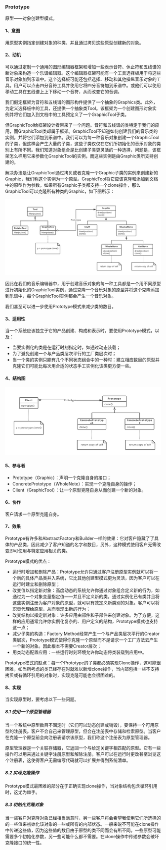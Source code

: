 ### Prototype

原型——对象创建型模式。

#### 1、意图

用原型实例指定创建对象的种类，并且通过拷贝这些原型创建新的对象。

#### 2、动机

可以通过定制一个通用的图形编辑器框架和增加一些表示音符、休止符和五线谱的新对象来构造一个乐谱编辑器。这个编辑器框架可能有一个工具选择板用于将这些音乐对象加到乐谱中。这个选择板可能还包括选择、移动和其他操纵音乐对象的工具。用户可以点击四分音符工具并使用它将四分音符加到乐谱中。或他们可以使用移动工具在五线谱上上下移动一个音符，从而改变它的音调。

我们假定框架为音符和五线谱的图形构件提供了一个抽象的Graphics类。此外，为定义选择板中的工具，还提供一个抽象类Tool。该框架为一个创建图形对象实例并将它们加入到文档中的工具预定义了一个GraphicTool子类。

但GraphicTool给框架设计者带来了一个问题。音符和五线谱的类特定于我们的应用，而GraphicTool类却属于框架。GraphicTool不知道如何创建我们的音乐类的实例，并将它们添加到乐谱中。我们可以为每一种音乐对象创建一个GraphicTool的子类，但这样会产生大量的子类，这些子类仅仅在它们所初始化的音乐对象的类别上有所不同。我们知道对象组合是比创建子类更灵活的一种选择，问题是，该框架怎么样用它来参数化GraphicTool的实例，而这些实例是由Graphic类所支持创建的。

解决办法是让GraphicTool通过拷贝或者克隆一个Graphic子类的实例来创建新的Graphic，我们称这个实例为一个原型。GraphicTool将它应该克隆和添加到文档中的原型作为参数。如果所有Graphic子类都支持一个clone操作，那么GraphicTool可以克隆所有种类的Graphic，如下图所示：

![](./prototypeExample.png)

因此在我们的音乐编辑器中，用于创建音乐对象的每一种工具都是一个用不同原型进行初始化的GraphicTool实例，通过克隆一个音乐对象的原型并将这个克隆添加到乐谱中，每个GraphicTool实例都会产生一个音乐对象。

我们甚至可以进一步使用Prototype模式来减少类的数目。

#### 3、适用性

当一个系统应该独立于它的产品创建、构成和表示时，要使用Prototype模式，以及：

- 当要实例化的类是在运行时刻指定时，如通过动态装载；
- 为了避免创建一个与产品类层次平行的工厂类层次时；
- 当一个类的实例只能有几个不同状态组合中的一种时：建立相应数目的原型并克隆它们可能比每次用合适的状态手工实例化该类更方便一些。

#### 4、结构图

![](./prototype.png)

#### 5、参与者

- Prototype（Graphic）：声明一个克隆自身的接口；
- ConcretePrototype（WholeNote）：实现一个克隆自身的操作；
- Client（GraphicTool）：让一个原型克隆自身从而创建一个新的对象。

#### 6、协作

客户请求一个原型克隆自身。

#### 7、效果

Prototype有许多和AbstractFactory和Builder一样的效果：它对客户隐藏了了具体的产品类，因此减少了客户知道的名字和数目，另外，这种模式使用客户无需改变即可使用与特定应用相关的类。

Prototype模式的优点：

- 运行时增加和删除产品：Prototype允许只通过客户注册原型实例就可以将一个新的具体产品类并入系统，它比其他创建型模式更为灵活，因为客户可以在运行时建立和删除原型；
- 改变值以指定新对象：高度动态的系统允许你通过对象组合定义新的行为，如通过为一个对象变量指定值——并且不定义新的类。通过实例化已有类并且将这些实例注册为客户对象的原型，就可以有效定义新类别的对象。客户可以将职责代理给原型，从而表现出新的行为；
- 改变结构以指定新对象：许多应用由部件和子部件来创建对象。为了方便，这样的应用通常允许你实例化复杂的、用户定义的结构，Prototype模式也支持这一点；
- 减少子类的构造：Factory Method经常产生一个与产品类层次平行的Creator类层次，Prototype模式使得你克隆一个原型而不是请求一个工厂方法去产生一个新的对象。因此根本不需要Creator层次；
- 用类动态配置应用：一些运行时刻环境允许你动态将类装载到应用中。

Prototype模式的缺点：每一个Prototype的子类都必须实现Clone操作，这可能很困难，如当所考虑的类已经存在时就难以新增clone操作，当内部包括一些不支持拷贝或有循环引用的对象时，实现克隆可能也会很困难的。

#### 8、实现

当实现原型时，要考虑以下一些问题。

##### 8.1 使用一个原型管理器

当一个系统中原型数目不固定时（它们可以动态创建或销毁），要保持一个可用原型的注册表。客户不会自己来管理原型，但会在注册表中存储和检索原型。当客户在克隆一个原型前会向注册表请求该原型，我们称这个注册表为原型管理器。

原型管理器是一个关联存储器，它返回一个与给定关键字相匹配的原型。它有一些操作可以用来通过关键字注册原型和解除注册。客户可以在运行时更改甚至浏览这个注册表，这使得客户无需编写代码就可以扩展并得到系统清单。

##### 8.2 实现克隆操作

Prototype模式最困难的部分在于正确实现clone操作，当对象结构包含循环引用时，这尤为棘手。

##### 8.3 初始化克隆对象

当一些客户对克隆对象已经相当满意时，另一些客户将会希望我使用它们所选择的的一些值来初始化该对象的一些或所有的内部状态。一般来说不可能在clone操作中传递这些值，因为这些值的数目由于原型的类不同而会有所不同。一些原型可能需要多个初始化参数，另一些可能什么都不需要。在clone操作中传递参数会破坏克隆接口的统一性。

